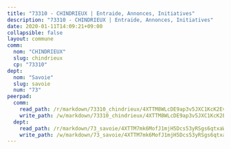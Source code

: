 ```yaml
---
title: "73310 - CHINDRIEUX | Entraide, Annonces, Initiatives"
description: "73310 - CHINDRIEUX | Entraide, Annonces, Initiatives"
date: 2020-01-11T14:09:21+09:00
collapsible: false
layout: commune
comm:
  nom: "CHINDRIEUX"
  slug: chindrieux
  cp: "73310"
dept:
  nom: "Savoie"
  slug: savoie
  num: "73"
peerpad:
  comm:
    read_path: /r/markdown/73310_chindrieux/4XTTM8WLcDE9ap3v5JXC1KcK2EvpLkWPUvXEcu5JA14nh8Luf
    write_path: /w/markdown/73310_chindrieux/4XTTM8WLcDE9ap3v5JXC1KcK2EvpLkWPUvXEcu5JA14nh8Luf-K3TgTgL3hY6PWL1dBz8VZZdBZN34RBU7dCqYnfanwtpCSoWKoxYvUfwpQFZdioUKi7M87rvAxF19nuh1F1e9DrarZ8A64RLHPrrqnMZUNT9LaWZmQXj8oRg12GskTs9qVCzEe2c9
  dept:
    read_path: /r/markdown/73_savoie/4XTTM7mk6MofJ1mjH5Dcs53yRSgs6qtxaWYjKD54ttqHGEMur
    write_path: /w/markdown/73_savoie/4XTTM7mk6MofJ1mjH5Dcs53yRSgs6qtxaWYjKD54ttqHGEMur-K3TgTorsK1WLw8S2EgnkoX8tJEgZgam6ANhvqrVqNfiz9fX8kbMKu5AF1rqzXyxMRZgoVPrb5EERe3PeBhqF1SBfP5G1PJnvsDUF2LQSxevobpkDM4djQDebTYoo6Yx53thenJpY
---
```


